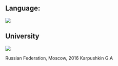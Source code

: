 
## Language:
![](https://img.shields.io/badge/python-2.0-green.svg)

## University
![](https://img.shields.io/badge/NRU_HSE-2016-red.svg)


Russian Federation, Moscow, 2016
Karpushkin G.A

